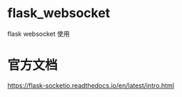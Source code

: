 # flask_websocket
flask websocket 使用
# 官方文档
https://flask-socketio.readthedocs.io/en/latest/intro.html
